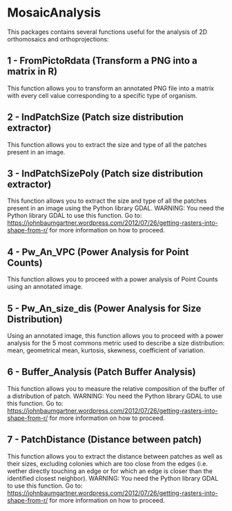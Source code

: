 # MosaicAnalysis
This packages contains several functions useful for the analysis of 2D orthomosaics and orthoprojections:

## 1 - FromPictoRdata (Transform a PNG into a matrix in R)
This function allows you to transform an annotated PNG file into a matrix with every cell value corresponding to a specific type of organism.

## 2 - IndPatchSize (Patch size distribution extractor)
This function allows you to extract the size and type of all the patches present in an image.

## 3 - IndPatchSizePoly (Patch size distribution extractor)
This function allows you to extract the size and type of all the patches present in an image using the Python library GDAL. WARNING: You need the Python library GDAL to use this function. Go to: https://johnbaumgartner.wordpress.com/2012/07/26/getting-rasters-into-shape-from-r/ for more information on how to proceed.

## 4 - Pw_An_VPC (Power Analysis for Point Counts)
This function allows you to proceed with a power analysis of Point Counts using an annotated image.

## 5 - Pw_An_size_dis (Power Analysis for Size Distribution)
Using an annotated image, this function allows you to proceed with a power analysis for the 5 most commons metric used to describe a size distribution: mean, geometrical mean, kurtosis, skewness, coefficient of variation.

## 6 - Buffer_Analysis (Patch Buffer Analysis)
This function allows you to measure the relative composition of the buffer of a distribution of patch. WARNING: You need the Python library GDAL to use this function. Go to: https://johnbaumgartner.wordpress.com/2012/07/26/getting-rasters-into-shape-from-r/ for more information on how to proceed.

## 7 - PatchDistance (Distance between patch)
This function allows you to extract the distance between patches as well as their sizes, excluding colonies which are too close from the edges (i.e. wether directly touching an edge or for which an edge is closer than the identified closest neighbor). WARNING: You need the Python library GDAL to use this function. Go to: https://johnbaumgartner.wordpress.com/2012/07/26/getting-rasters-into-shape-from-r/ for more information on how to proceed.
